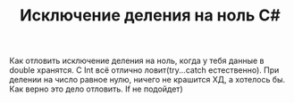 ﻿---
title: "Исключение деления на ноль C#"
se.owner.user_id: 317856
se.owner.display_name: "Valera"
se.owner.link: "https://ru.stackoverflow.com/users/317856/valera"
se.link: "https://ru.stackoverflow.com/questions/1019763/%d0%98%d1%81%d0%ba%d0%bb%d1%8e%d1%87%d0%b5%d0%bd%d0%b8%d0%b5-%d0%b4%d0%b5%d0%bb%d0%b5%d0%bd%d0%b8%d1%8f-%d0%bd%d0%b0-%d0%bd%d0%be%d0%bb%d1%8c-c"
se.question_id: 1019763
se.post_type: question
se.score: -6
---
<p>Как отловить исключение деления на ноль, когда у тебя данные в double хранятся. С Int всё отлично ловит(try...catch естественно). При делении на число равное нулю, ничего не крашится ХД, а хотелось бы. Как верно это дело отловить. If не подойдет)</p>
